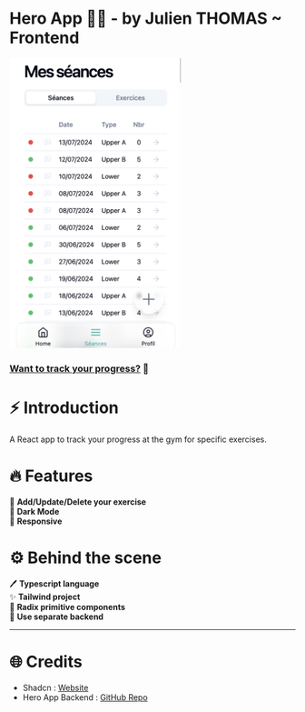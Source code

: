 # Hero App 🏋️‍♂️ - by Julien THOMAS ~ Frontend

<a href="https://hero-app-frontend.vercel.app/"><img src="public/cover-img.png" width="60%" /></a>

### [Want to track your progress?](https://hero-app-frontend.vercel.app/) 💪

# ⚡️ Introduction

A React app to track your progress at the gym for specific exercises.

# 🔥 Features

💬 **Add/Update/Delete your exercise** <br />
🌙 **Dark Mode** <br />
📲 **Responsive** <br />

# ⚙️ Behind the scene

🖊️ **Typescript language** <br />
✨ **Tailwind project** <br />
🧩 **Radix primitive components** <br />
📂 **Use separate backend** <br />

---

# 🌐 Credits

- Shadcn : [Website](https://ui.shadcn.com/)
- Hero App Backend : [GitHub Repo](https://github.com/doncarlo5/hero-app-backend)
